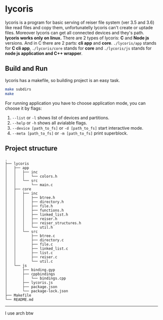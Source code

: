 # lycoris
lycoris is a program for basic serving of reiser file system (ver 3.5 and 3.6) like read files and copy them, unfortunatelly lycoris can't create or uptade files. Moreover lycoris can get all connected devices and they's path. **lycoris works only on linux.**
There are 2 types of lycoris: **C** and **Node js** versions. And in C there are 2 parts: **cli app** and **core**. `./lycoris/app` stands for **C cli app**, `./lycoris/core` stands for **core** and `./lycoris/js` stands for **node js application and C++ wrapper**. 

## Build and Run
lycoris has a makefile, so building project is an easy task.
```sh
make subdirs
make
```
For running application you have to choose application mode, you can choose it by flags:

1. `--list` or `-l` shows list of devices and partitions.
2. `--help` or `-h` shows all avialable flags.
3. `--device [path_to_fs]` or `-d [path_to_fs]` start interactive mode.
4. `--meta [path_to_fs]` or `-m [path_to_fs]` print superblock.

## Project structure

```text
.
├── lycoris
│   ├── app
│   │   ├── inc
│   │   │   └── colors.h
│   │   └── src
│   │       └── main.c
│   ├── core
│   │   ├── inc
│   │   │   ├── btree.h
│   │   │   ├── directory.h
│   │   │   ├── file.h
│   │   │   ├── functions.h
│   │   │   ├── linked_list.h
│   │   │   ├── reiser.h
│   │   │   ├── reiser_structures.h
│   │   │   └── util.h
│   │   └── src
│   │       ├── btree.c
│   │       ├── directory.c
│   │       ├── file.c
│   │       ├── linked_list.c
│   │       ├── list.c
│   │       ├── reiser.c
│   │       └── util.c
│   └── js
│       ├── binding.gyp
│       ├── cppbindings
│       │   └── bindings.cpp
│       ├── lycoris.js
│       ├── package.json
│       └── package-lock.json
├── Makefile
└── README.md

```

---
I use arch btw